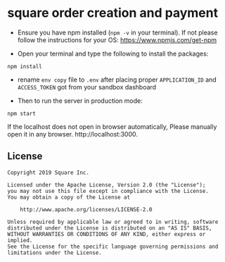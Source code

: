 # square order creation and payment

- Ensure you have npm installed (`npm -v` in your terminal). If not please follow the instructions for your OS: https://www.npmjs.com/get-npm

- Open your terminal and type the following to install the packages:

```
npm install
```

- rename `env copy` file to `.env` after placing proper `APPLICATION_ID` and `ACCESS_TOKEN` got from your sandbox dashboard

- Then to run the server in production mode:

```
npm start
```

If the localhost does not open in browser automatically, Please manually open it in any browser.
http://localhost:3000.

## License

```
Copyright 2019 Square Inc.

Licensed under the Apache License, Version 2.0 (the "License");
you may not use this file except in compliance with the License.
You may obtain a copy of the License at

    http://www.apache.org/licenses/LICENSE-2.0

Unless required by applicable law or agreed to in writing, software
distributed under the License is distributed on an "AS IS" BASIS,
WITHOUT WARRANTIES OR CONDITIONS OF ANY KIND, either express or implied.
See the License for the specific language governing permissions and
limitations under the License.
```
